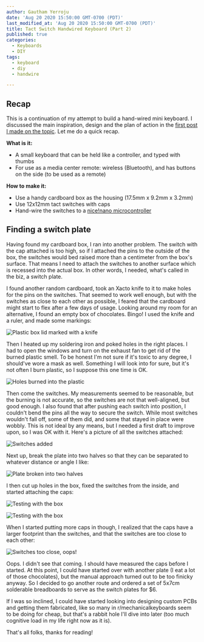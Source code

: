 ```yaml
---
author: Gautham Yerroju
date: 'Aug 20 2020 15:50:00 GMT-0700 (PDT)'
last_modified_at: 'Aug 20 2020 15:50:00 GMT-0700 (PDT)'
title: Tact Switch Handwired Keyboard (Part 2)
published: true
categories:
  - Keyboards
  - DIY
tags:
  - keyboard
  - diy
  - handwire

---
```


## Recap

This is a continuation of my attempt to build a hand-wired mini keyboard. I discussed the main inspiration, design and the plan of action in the [first post I made on the topic](/blog/tact-switch-handwired-keyboard). Let me do a quick recap.

__What is it:__

- A small keyboard that can be held like a controller, and typed with thumbs
- For use as a media center remote: wireless (Bluetooth), and has buttons on the side (to be used as a remote)

__How to make it:__

- Use a handy cardboard box as the housing (17.5mm x 9.2mm x 3.2mm)
- Use 12x12mm tact switches with caps
- Hand-wire the switches to a [nice!nano microcontroller](https://nicekeyboards.com/products/nice-nano-v1-0)

## Finding a switch plate

Having found my cardboard box, I ran into another problem. The switch with the cap attached is too high, so if I attached the pins to the outside of the box, the switches would bed raised more than a centimeter from the box's surface. That means I need to attach the switches to another surface which is recessed into the actual box. In other words, I needed, what's called in the biz, a switch plate.

I found another random cardboard, took an Xacto knife to it to make holes for the pins on the switches. That seemed to work well enough, but with the switches as close to each other as possible, I feared that the cardboard might start to flex after a few days of usage. Looking around my room for an alternative, I found an empty box of chocolates. Bingo! I used the knife and a ruler, and made some markings:

![Plastic box lid marked with a knife](/img/post-images/2020-08-20-tact-switch-keyboard-build-log-part-2/marked_plate.jpg "Plastic box lid marked with a knife")

Then I heated up my soldering iron and poked holes in the right places. I had to open the windows and turn on the exhaust fan to get rid of the burned plastic smell. To be honest I'm not sure if it's toxic to any degree, I should've wore a mask as well. Something I will look into for sure, but it's not often I burn plastic, so I suppose this one time is OK.

![Holes burned into the plastic](/img/post-images/2020-08-20-tact-switch-keyboard-build-log-part-2/holes_added.jpg "Holes burned into the plastic")

Then come the switches. My measurements seemed to be reasonable, but the burning is not accurate, so the switches are not that well-aligned, but good enough. I also found that after pushing each switch into position, I couldn't bend the pins all the way to secure the switch. While most switches wouldn't fall off, some of them did, and some that stayed in place were wobbly. This is not ideal by any means, but I needed a first draft to improve upon, so I was OK with it. Here's a picture of all the switches attached:

![Switches added](/img/post-images/2020-08-20-tact-switch-keyboard-build-log-part-2/switches_added.jpg "Switches added")

Next up, break the plate into two halves so that they can be separated to whatever distance or angle I like:

![Plate broken into two halves](/img/post-images/2020-08-20-tact-switch-keyboard-build-log-part-2/split_plate.jpg "Plate broken into two halves")

I then cut up holes in the box, fixed the switches from the inside, and started attaching the caps:

![Testing with the box](/img/post-images/2020-08-20-tact-switch-keyboard-build-log-part-2/box_test.jpg "Testing with the box")

![Testing with the box](/img/post-images/2020-08-20-tact-switch-keyboard-build-log-part-2/box_test_2.jpg "Testing with the box")

When I started putting more caps in though, I realized that the caps have a larger footprint than the switches, and that the switches are too close to each other:

![Switches too close, oops!](/img/post-images/2020-08-20-tact-switch-keyboard-build-log-part-2/caps_too_large.jpg "Switches too close, oops!")

Oops. I didn't see that coming. I should have measured the caps before I started. At this point, I could have started over with another plate (I eat a lot of those chocolates), but the manual approach turned out to be too finicky anyway. So I decided to go another route and ordered a set of 5x7cm solderable breadboards to serve as the switch plates for $6.

If I was so inclined, I could have started looking into designing custom PCBs and getting them fabricated, like so many in r/mechanicalkeyboards seem to be doing for cheap, but that's a rabbit hole I'll dive into later (too much cognitive load in my life right now as it is).

That's all folks, thanks for reading!
